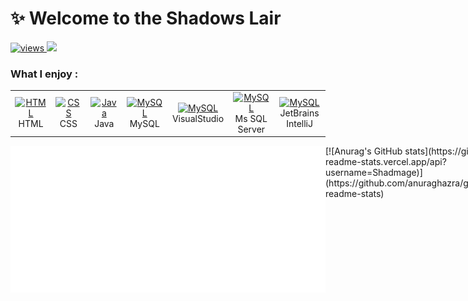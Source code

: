 # ✨ Welcome to the Shadows Lair
<p align="left">
  <a href="#">
    <img src="https://komarev.com/ghpvc/?username=Shadmage&color=green&style=for-the-badge" alt="views" />
  </a>
  <a href="https://discord.gg/Q9FHh8Y324">
    <img src="https://img.shields.io/badge/Discord-blue?style=for-the-badge&logo=discord&logoColor=fff" />
  </a>
</p>

<h3 align="left">What I enjoy :</h2>
<table>
  <tr>
    <td align="center" width="96">
      <a href="#">
        <img src="https://cdn.jsdelivr.net/gh/devicons/devicon/icons/html5/html5-original.svg" width="48" height="48" alt="HTML" />
      </a>
      <br>HTML
    </td>
    <td align="center" width="96">
      <a href="#">
        <img src="https://cdn.jsdelivr.net/gh/devicons/devicon/icons/css3/css3-original.svg" width="48" height="48" alt="CSS" />
      </a>
      <br>CSS
    <td align="center" width="96">
      <a href="#" >
        <img src="https://cdn.jsdelivr.net/gh/devicons/devicon/icons/java/java-original.svg" width="48" height="48" alt="Java" />
      </a>
      <br>Java
    </td>
    <td align="center" width="96">
      <a href="#" >
        <img src="https://cdn.jsdelivr.net/gh/devicons/devicon/icons/mysql/mysql-original.svg" width="48" height="48" alt="MySQL" />
      </a>
      <br>MySQL
    </td>
    <td align="center" width="96">
      <a href="#" >
        <img src="https://cdn.jsdelivr.net/gh/devicons/devicon/icons/visualstudio/visualstudio-original.svg" width="48" height="48" alt="MySQL" />
      </a>
      <br>VisualStudio
    </td>
    <td align="center" width="96">
      <a href="#" >
        <img src="https://cdn.jsdelivr.net/gh/devicons/devicon/icons/microsoftsqlserver/microsoftsqlserver-original.svg" width="48" height="48" alt="MySQL" />
      </a>
      <br>Ms SQL Server
    </td>
    <td align="center" width="96">
      <a href="#" >
        <img src="https://cdn.jsdelivr.net/gh/devicons/devicon/icons/intellij/intellij-original.svg" width="48" height="48" alt="MySQL" />
      </a>
      <br>JetBrains IntelliJ
    </td>
  </tr>
</table>

<div class="right" style="display:flex; flex-direction: row;">
<img src="https://github.com/Shadmage/Shadmage/raw/main/metrics.classic.svg">
[![Anurag's GitHub stats](https://github-readme-stats.vercel.app/api?username=Shadmage)](https://github.com/anuraghazra/github-readme-stats)
</div>
